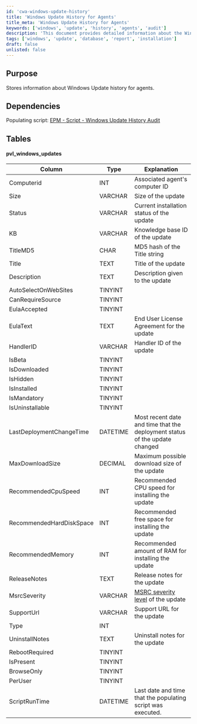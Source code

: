 ```yaml
---
id: 'cwa-windows-update-history'
title: 'Windows Update History for Agents'
title_meta: 'Windows Update History for Agents'
keywords: ['windows', 'update', 'history', 'agents', 'audit']
description: 'This document provides detailed information about the Windows Update history for agents, including the structure of the database table used to store update information and its dependencies on the populating script. It outlines the columns in the pvl_windows_updates table and their respective explanations.'
tags: ['windows', 'update', 'database', 'report', 'installation']
draft: false
unlisted: false
---
```

## Purpose

Stores information about Windows Update history for agents.

## Dependencies

Populating script: [EPM - Script - Windows Update History Audit](https://proval.itglue.com/DOC-5078775-12275093) 

## Tables

#### pvl_windows_updates

| Column                          | Type      | Explanation                                                                                     |
|---------------------------------|-----------|-------------------------------------------------------------------------------------------------|
| Computerid                      | INT       | Associated agent's computer ID                                                                  |
| Size                            | VARCHAR   | Size of the update                                                                              |
| Status                          | VARCHAR   | Current installation status of the update                                                       |
| KB                              | VARCHAR   | Knowledge base ID of the update                                                                  |
| TitleMD5                       | CHAR      | MD5 hash of the Title string                                                                     |
| Title                           | TEXT      | Title of the update                                                                              |
| Description                     | TEXT      | Description given to the update                                                                   |
| AutoSelectOnWebSites           | TINYINT   |                                                                                                 |
| CanRequireSource                | TINYINT   |                                                                                                 |
| EulaAccepted                    | TINYINT   |                                                                                                 |
| EulaText                        | TEXT      | End User License Agreement for the update                                                       |
| HandlerID                       | VARCHAR   | Handler ID of the update                                                                         |
| IsBeta                          | TINYINT   |                                                                                                 |
| IsDownloaded                    | TINYINT   |                                                                                                 |
| IsHidden                        | TINYINT   |                                                                                                 |
| IsInstalled                     | TINYINT   |                                                                                                 |
| IsMandatory                     | TINYINT   |                                                                                                 |
| IsUninstallable                 | TINYINT   |                                                                                                 |
| LastDeploymentChangeTime        | DATETIME  | Most recent date and time that the deployment status of the update changed                      |
| MaxDownloadSize                 | DECIMAL   | Maximum possible download size of the update                                                    |
| RecommendedCpuSpeed             | INT       | Recommended CPU speed for installing the update                                                 |
| RecommendedHardDiskSpace        | INT       | Recommended free space for installing the update                                                |
| RecommendedMemory               | INT       | Recommended amount of RAM for installing the update                                             |
| ReleaseNotes                    | TEXT      | Release notes for the update                                                                     |
| MsrcSeverity                    | VARCHAR   | [MSRC severity level](https://www.microsoft.com/en-us/msrc/security-update-severity-rating-system) of the update |
| SupportUrl                      | VARCHAR   | Support URL for the update                                                                       |
| Type                            | INT       |                                                                                                 |
| UninstallNotes                  | TEXT      | Uninstall notes for the update                                                                   |
| RebootRequired                   | TINYINT   |                                                                                                 |
| IsPresent                       | TINYINT   |                                                                                                 |
| BrowseOnly                      | TINYINT   |                                                                                                 |
| PerUser                         | TINYINT   |                                                                                                 |
| ScriptRunTime                   | DATETIME  | Last date and time that the populating script was executed.                                     |


